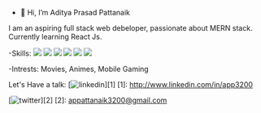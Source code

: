 - 👋 Hi, I’m Aditya Prasad Pattanaik

I am an aspiring full stack web debeloper, passionate about MERN stack. Currently learning React Js.

-Skills:
<img src="https://img.icons8.com/color/48/000000/html-5--v1.png"/>
<img src="https://img.icons8.com/color/48/000000/css3.png"/>
<img src="https://img.icons8.com/color/48/000000/javascript--v2.png"/>
<img src="https://img.icons8.com/external-tal-revivo-shadow-tal-revivo/48/000000/external-mongodb-a-cross-platform-document-oriented-database-program-logo-shadow-tal-revivo.png"/>
<img src="https://img.icons8.com/fluency/48/000000/node-js.png"/>
<img src="https://img.icons8.com/office/48/000000/react.png"/>

-Intrests: Movies, Animes, Mobile Gaming


Let's Have a talk:
[![linkedin](https://content.linkedin.com/content/dam/me/business/en-us/amp/brand-site/v2/bg/LI-Bug.svg.original.svg)][1]
[1]: http://www.linkedin.com/in/app3200

[![twitter](https://img.icons8.com/fluency/48/000000/email-open.png)][2]
[2]: appattanaik3200@gmail.com
